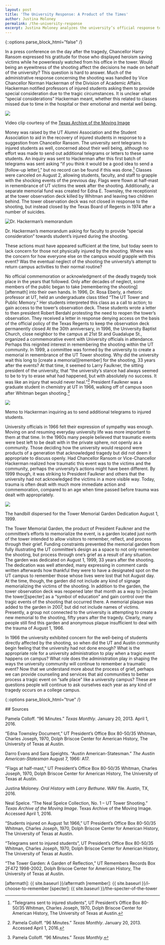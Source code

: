 ```yaml
---
layout: post
title: 'The University Response: A Product of the Times'
author: Justina Moloney
permalink: /the-university-response
excerpt: Justina Moloney analyzes the university’s official response to the UT tower shooting.
---
```

<div class="white bar"><div class="container"><div class="col-sm-12 col-md-10 col-md-offset-1 col-lg-8 col-lg-offset-2 post-content">
{::options parse_block_html="false" /}

In a press conference on the day after the tragedy, Chancellor Harry Ransom expressed his gratitude for those who displayed heroism saving victims while he powerlessly watched from his office in the tower. Would being an eyewitness of the shooting affect the decisions he made on behalf of the university? This question is hard to answer.  Much of the administrative response concerning the shooting was handled by Vice Chancellor Norman Hackerman of the Division of Academic Affairs. Hackerman notified professors of injured students asking them to provide special consideration due to the tragic circumstances. It is unclear what “special considerations” Hackerman meant, whether this related to classes missed due to time in the hospital or their emotional and mental well being.

<div class="video-block">
  <a href="http://bit.ly/1X5VEqJ" id="first-video-link" class="video-poster">
    <img src="{{ site.baseurl }}/images/posts/moloney/first-video-poster.jpg" class="video-poster" />
    <div class="play-button"></div>
  </a>
  <div id="first-video-container" style="display: none">
    <img src="{{ site.baseurl }}/images/interface/loader.svg" class="loader" />
  </div>
  <script type="text/javascript">
  $('#first-video-link').on('click', function(e) {
    e.preventDefault();
    $('#first-video-link').hide();
    $('#first-video-container').show();
    $.get('{{ site.baseurl }}/video/moloney-first-video.html', function(data) {
      $('#first-video-container').html(data);
      });
  });
  </script>

  <p class="caption">
    <span class="credit">Video clip courtesy of the <a href="http://bit.ly/1X5VEqJ">Texas Archive of the Moving Image</a></span>
  </p>
</div>

Money was raised by the UT Alumni Association and the Student Association to aid in the recovery of injured students in response to a suggestion from Chancellor Ransom. The university sent telegrams to injured students as well, concerned about their well being, although no effort was made to send out additional telegrams or letters to these same students. An inquiry was sent to Hackerman after this first batch of telegrams was sent asking “if you think it would be a good idea to send a [follow-up letter],” but no record can be found if this was done.[^1] Classes were canceled on August 2, allowing students, faculty, and staff to grapple with the shocking events of the previous day. Flags were flown at half-mast in remembrance of UT victims the week after the shooting. Additionally, a separate memorial fund was created for Edna E. Townsley, the receptionist at the tower observation deck killed by Whitman and leaving two children behind. The tower observation deck was not closed in response to the shooting, but instead closed by the Texas Board of Regents in 1974 after a number of suicides.

<div class="image-block">
  <img src="{{ site.baseurl }}/images/posts/moloney/hackerman.jpg" alt="Dr. Hackerman’s memorandum" class="tall-image" />
  <p class="caption">
    Dr. Hackerman’s memorandum asking for faculty to provide “special consideration” towards student’s injured during the shooting.
  </p>
</div>

These actions must have appeared sufficient at the time, but today seem to lack concern for those not physically injured by the shooting. Where was the concern for how everyone else on the campus would grapple with this event? Was the eventual neglect of the shooting the university’s attempt to return campus activities to their normal routine?

No official commemoration or acknowledgment of the deadly tragedy took place in the years that followed.  Only after decades of neglect, some members of the public began to take [remembering the shooting][aftermath] into their own hands. In 1996, Dr. Rosa Eberly, a rhetoric professor at UT, held an undergraduate class titled “The UT Tower and Public Memory.” Her students interpreted this class as a call to action; to gain access to the tower’s observation deck. These students wrote a letter to then president Robert Berdahl protesting the need to reopen the tower’s observation. They received a letter in response denying access on the basis of the official policy of the Texas Regents to keep the observation deck permanently closed At the 30th anniversary, in 1996, the University Baptist Church, close neighbor to the campus at 21st St and Guadalupe St., organized a commemorative event with University officials in attendance. Perhaps this reignited interest in remembering the shooting within the UT community. In 1999, a committee was formed by the university to create a memorial in remembrance of the UT Tower shooting. Why did the university wait this long to [create a memorial][remember] for the shooting, 33 years after the events? At that time, it seemed to Larry Faulkner, the sitting president of the university, that “the university’s stance had always seemed to be to try to erase what had happened, but with absolutely no success. It was like an injury that would never heal.”[^2] President Faulkner was a graduate student in chemistry at UT in 1966, walking off of campus soon after Whitman began shooting.[^3]

<div class="image-block">
  <img src="{{ site.baseurl }}/images/posts/moloney/telegram.jpg" />
  <p class="caption">
    Memo to Hackerman inquiring as to send additional telegrams to injured students.
  </p>
</div>

University officials in 1966 felt their expression of sympathy was enough. Moving on and resuming everyday university life was more important to them at that time. In the 1960s many people believed that traumatic events were best left to be dealt with in the private sphere, not openly as a community. Those deciding how the university would respond were products of a generation that acknowledged tragedy but did not deem it appropriate to discuss openly. Had Chancellor Ransom or Vice-Chancellor Hackerman realized how traumatic this event was to the victims and the community, perhaps the university’s actions might have been different. By 1999 though, it was striking to President Faulkner and others that the university had not acknowledged the victims in a more visible way. Today, trauma is often dealt with much more immediate action and commemoration, compared to an age when time passed before trauma was dealt with appropriately.

<div class="image-block">
  <img src="{{ site.baseurl }}/images/posts/moloney/handbill.jpg" class="tall-image" />
  <p class="caption">
    The handbill dispersed for the Tower Memorial Garden Dedication August 1,  1999.
  </p>
</div>

The Tower Memorial Garden, the product of President Faulkner and the committee’s efforts to memorialize the event, is a garden located just north of the tower intended to allow visitors to remember, reflect, and process through their grief. Funding constraints prevented the memorial garden from fully illustrating the UT committee’s design as a space to not only remember the shooting, but process through one’s grief as a result of any situation. The garden was dedicated on August 1, 1999, 33 years after the shooting. The dedication was well attended, many expressing in comment cards written afterwards how thankful they were to have a designated spot on the UT campus to remember those whose lives were lost that hot August day. At the time, though, the garden did not include any kind of signage memorializing the victims of the shooting. In addition to the garden, the tower observation deck was reopened later that month as a way to [reclaim the tower][specter] as a “symbol of education” and gain control over the tragic events of the shooting that occurred there. A memorial plaque was added to the garden in 2007, but did not include names of victims. Presently, a group not connected to the university is attempting to create a new memorial to the shooting, fifty years after the tragedy. Clearly, many people still find this garden and anonymous plaque insufficient to deal with the trauma of August 1, 1966.

In 1966 the university exhibited concern for the well-being of students directly affected by the shooting, so when did the UT and Austin community begin feeling that the university had not done enough? What is the appropriate role for a university administration to play when a tragic event happens on campus? What role does the administration play in shaping the ways the university community will continue to remember a traumatic event? Now that we understand more about the process of grief, perhaps we can provide counseling and services that aid communities to better process a tragic event on “safe place” like a university campus? These are questions people will continue to ask ourselves each year as any kind of tragedy occurs on a college campus.
</div></div></div>

{::options parse_block_html="true" /}
<div class="gray bar references"><div class="container"><div class="col-sm-12 col-md-10 col-md-offset-1 col-lg-8 col-lg-offset-2 post-content">
## Sources

Pamela Colloff. “96 Minutes.” _Texas Monthly_. January 20, 2013. April 1, 2016.

“Edna Townsley Document,” UT President’s Office Box 80-50/35 Whitman, Charles Joseph,  1970, Dolph Briscoe Center for American History, The University of Texas at Austin.

Darro Evans and Sara Speights. “Austin American-Statesman.” _The Austin American-Statesman_ August 7, 1966: A17.

“Flags at half-mast,” UT President’s  Office Box 80-50/35 Whitman, Charles Joseph, 1970, Dolph Briscoe Center for American History, The University of Texas at Austin.

Justina Moloney. _Oral History with Larry Bethune_. WAV file. Austin, TX, 2016.

Neal Spelce. “The Neal Spelce Collection, No. 1 – UT Tower Shooting.” _Texas Archive of the  Moving Image_. Texas Archive of the Moving Image. Accessed April 1, 2016.

“Students injured on August 1st 1966,” UT President’s Office Box 80-50/35 Whitman, Charles  Joseph, 1970, Dolph Briscoe Center for American History, The University of Texas at Austin.

“Telegrams sent to injured students”, UT President’s Office Box 80-50/35 Whitman, Charles  Joseph, 1970, Dolph Briscoe Center for American History, The University of Texas at Austin.

“The Tower Garden: A Garden of Reflection,” UT Remembers Records Box 2F472 1998-2002, Dolph Briscoe Center for American History, The University of Texas at Austin.
</div></div></div>

[^1]: “Telegrams sent to injured students”, UT President’s Office Box 80-50/35 Whitman, Charles Joseph, 1970, Dolph Briscoe Center for American History, The University of Texas at Austin.

[^2]: Pamela Colloff. “96 Minutes.” _Texas Monthly_. January 20, 2013. Accessed April 1, 2016.

[^3]: Pamela Colloff. “96 Minutes.” _Texas Monthly_.


[aftermath]: {{ site.baseurl }}/aftermath
[remember]: {{ site.baseurl }}/i-choose-to-remember
[specter]: {{ site.baseurl }}/the-specter-of-the-tower
